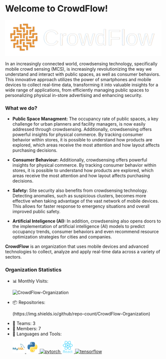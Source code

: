 # Welcome to CrowdFlow!

![My Image](profile/Logotipo.png)

In an increasingly connected world, crowdsensing technology, specifically mobile crowd sensing (MCS), is increasingly revolutionizing the way we understand and interact with public spaces, as well as consumer behaviors. This innovative approach utilizes the power of smartphones and mobile devices to collect real-time data, transforming it into valuable insights for a wide range of applications, from efficiently managing public spaces to personalizing physical in-store advertising and enhancing security.

### What we do?

- **Public Space Managment:** The occupancy rate of public spaces, a key challenge for urban planners and facility managers, is now easily addressed through crowdsensing. Additionally, crowdsensing offers powerful insights for physical commerce. By tracking consumer behavior within stores, it is possible to understand how products are explored, which areas receive the most attention and how layout affects purchasing decisions.

- **Consumer Behaviour:** Additionally, crowdsensing offers powerful insights for physical commerce. By tracking consumer behavior within stores, it is possible to understand how products are explored, which areas receive the most attention and how layout affects purchasing decisions.

- **Safety:** Site security also benefits from crowdsensing technology. Detecting anomalies, such as suspicious clusters, becomes more effective when taking advantage of the vast network of mobile devices. This allows for faster response to emergency situations and overall improved public safety.

- **Artificial Inteligence (AI):** In addition, crowdsensing also opens doors to the implementation of artificial intelligence (AI) models to predict occupancy trends, consumer behaviors and even recommend resource optimization strategies for cities and companies.

**CrowdFlow** is an organization that uses mobile devices and advanced technologies to collect, analyze and apply real-time data across a variety of sectors.

### Organization Statistics
<ul>
 <li>📊 Monthly Visits: <p align="left"> <img src="https://komarev.com/ghpvc/?username=CrowdFlow-Organization&label=Profile%20views&color=0e75b6&style=flat" alt="CrowdFlow-Organization" /> </p></li>
 <li>📦 Repositories: <p>(https://img.shields.io/github/repo-count/CrowdFlow-Organization)</p>
</li>
 <li>👥 Teams: 3</li>
 <li>👤 Members: 7</li>
 <li>📱 Languages and Tools: <p align="left"> <a href="https://www.mysql.com/" target="_blank" rel="noreferrer"> <img src="https://raw.githubusercontent.com/devicons/devicon/master/icons/mysql/mysql-original-wordmark.svg" alt="mysql" width="40" height="40"/> </a> <a href="https://www.python.org" target="_blank" rel="noreferrer"> <img src="https://raw.githubusercontent.com/devicons/devicon/master/icons/python/python-original.svg" alt="python" width="40" height="40"/> </a> <a href="https://pytorch.org/" target="_blank" rel="noreferrer"> <img src="https://www.vectorlogo.zone/logos/pytorch/pytorch-icon.svg" alt="pytorch" width="40" height="40"/> </a> <a href="https://reactjs.org/" target="_blank" rel="noreferrer"> <img src="https://raw.githubusercontent.com/devicons/devicon/master/icons/react/react-original-wordmark.svg" alt="react" width="40" height="40"/> </a> <a href="https://www.tensorflow.org" target="_blank" rel="noreferrer"> <img src="https://www.vectorlogo.zone/logos/tensorflow/tensorflow-icon.svg" alt="tensorflow" width="40" height="40"/> </a> </p></li>
</ul>
